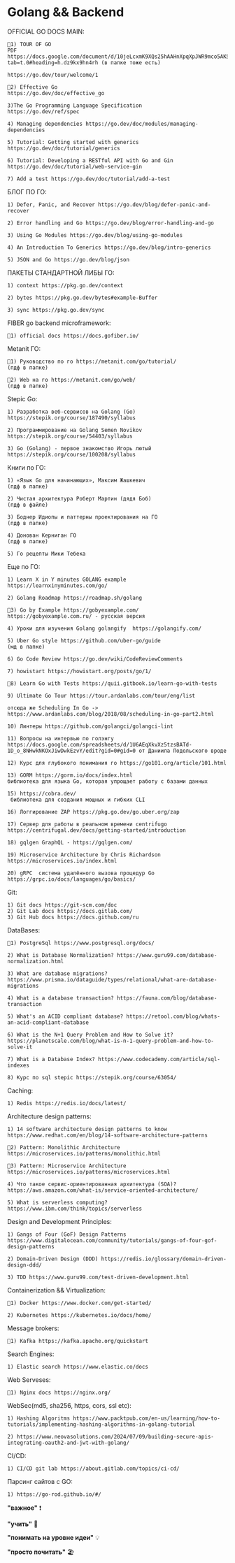 # Golang && Backend

OFFICIAL GO DOCS MAIN:

    🌿1) TOUR OF GO
    PDF https://docs.google.com/document/d/10jeLcxmK9XQs25hAAHnXpqXpJWR9mco5AKSDXLd3_zg/edit?tab=t.0#heading=h.dz9kx9hn4rh (в папке тоже есть)

    https://go.dev/tour/welcome/1

    🌿2) Effective Go
    https://go.dev/doc/effective_go

    3)The Go Programming Language Specification
    https://go.dev/ref/spec

    4) Managing dependencies https://go.dev/doc/modules/managing-dependencies

    5) Tutorial: Getting started with generics https://go.dev/doc/tutorial/generics

    6) Tutorial: Developing a RESTful API with Go and Gin https://go.dev/doc/tutorial/web-service-gin

    7) Add a test https://go.dev/doc/tutorial/add-a-test

БЛОГ ПО ГО:

    1) Defer, Panic, and Recover https://go.dev/blog/defer-panic-and-recover

    2) Error handling and Go https://go.dev/blog/error-handling-and-go

    3) Using Go Modules https://go.dev/blog/using-go-modules

    4) An Introduction To Generics https://go.dev/blog/intro-generics

    5) JSON and Go https://go.dev/blog/json

ПАКЕТЫ СТАНДАРТНОЙ ЛИБЫ ГО:

    1) context https://pkg.go.dev/context

    2) bytes https://pkg.go.dev/bytes#example-Buffer

    3) sync https://pkg.go.dev/sync

FIBER go backend microframework:

    🌿1) official docs https://docs.gofiber.io/

Metanit ГО:

    🌿1) Руководство по го https://metanit.com/go/tutorial/
    (пдф в папке)

    🌿2) Web на го https://metanit.com/go/web/
    (пдф в папке)

Stepic Go:

    1) Разработка веб-сервисов на Golang (Go) https://stepik.org/course/187490/syllabus

    2) Программирование на Golang Semen Novikov https://stepik.org/course/54403/syllabus

    3) Go (Golang) - первое знакомство Игорь лютый https://stepik.org/course/100208/syllabus

Книги по ГО:

    1) «Язык Go для начинающих», Максим Жашкевич
    (пдф в папке)

    2) Чистая архитектура Роберт Мартин (дядя Боб)
    (пдф в файле)

    3) Боднер Идиопы и паттерны проектирования на ГО
    (пдф в папке)

    4) Донован Керниган ГО
    (пдф в папке)

    5) Го рецепты Мики Тебека

Еще по ГО:

    1) Learn X in Y minutes GOLANG example https://learnxinyminutes.com/go/

    2) Golang Roadmap https://roadmap.sh/golang

    🌿3) Go by Example https://gobyexample.com/
    https://gobyexample.com.ru/ - русская версия

    4) Уроки для изучения Golang golangify  https://golangify.com/

    5) Uber Go style https://github.com/uber-go/guide
    (мд в папке)

    6) Go Code Review https://go.dev/wiki/CodeReviewComments

    7) howistart https://howistart.org/posts/go/1/

    🌿8) Learn Go with Tests https://quii.gitbook.io/learn-go-with-tests

    9) Ultimate Go Tour https://tour.ardanlabs.com/tour/eng/list

    отсюда же Scheduling In Go -> https://www.ardanlabs.com/blog/2018/08/scheduling-in-go-part2.html

    10) Линтеры https://github.com/golangci/golangci-lint

    11) Вопросы на интервью по голэнгу https://docs.google.com/spreadsheets/d/1U6AEqXkvXz5tzsBATd-1D_o_8NHwkNKOxJiwDwkEzvY/edit?gid=0#gid=0 от Даниила Подольского вроде

    12) Курс для глубокого понимания го https://go101.org/article/101.html

    13) GORM https://gorm.io/docs/index.html
    библиотека для языка Go, которая упрощает работу с базами данных

    15) https://cobra.dev/
     библиотека для создания мощных и гибких CLI

    16) Логгирование ZAP https://pkg.go.dev/go.uber.org/zap

    17) Сервер для работы в реальном времени centrifugo https://centrifugal.dev/docs/getting-started/introduction

    18) gqlgen GraphQL - https://gqlgen.com/

    19) Microservice Architecture by Chris Richardson https://microservices.io/index.html

    20) gRPC  система удалённого вызова процедур Go https://grpc.io/docs/languages/go/basics/

Git:

    1) Git docs https://git-scm.com/doc
    2) Git Lab docs https://docs.gitlab.com/
    3) Git Hub docs https://docs.github.com/ru

DataBases:

    🌿1) PostgreSql https://www.postgresql.org/docs/

    2) What is Database Normalization? https://www.guru99.com/database-normalization.html

    3) What are database migrations? https://www.prisma.io/dataguide/types/relational/what-are-database-migrations

    4) What is a database transaction? https://fauna.com/blog/database-transaction

    5) What's an ACID compliant database? https://retool.com/blog/whats-an-acid-compliant-database

    6) What is the N+1 Query Problem and How to Solve it? https://planetscale.com/blog/what-is-n-1-query-problem-and-how-to-solve-it

    7) What is a Database Index? https://www.codecademy.com/article/sql-indexes

    8) Курс по sql stepic https://stepik.org/course/63054/

Caching:

    1) Redis https://redis.io/docs/latest/

Architecture design patterns:

    1) 14 software architecture design patterns to know https://www.redhat.com/en/blog/14-software-architecture-patterns

    🌿2) Pattern: Monolithic Architecture https://microservices.io/patterns/monolithic.html

    🌿3) Pattern: Microservice Architecture https://microservices.io/patterns/microservices.html

    4) Что такое сервис-ориентированная архитектура (SOA)? https://aws.amazon.com/what-is/service-oriented-architecture/

    5) What is serverless computing? https://www.ibm.com/think/topics/serverless

Design and Development Principles:

    1) Gangs of Four (GoF) Design Patterns https://www.digitalocean.com/community/tutorials/gangs-of-four-gof-design-patterns

    2) Domain-Driven Design (DDD) https://redis.io/glossary/domain-driven-design-ddd/

    3) TDD https://www.guru99.com/test-driven-development.html

Containerization && Virtualization:

    🌿1) Docker https://www.docker.com/get-started/

    2) Kubernetes https://kubernetes.io/docs/home/

Message brokers:

    🌿1) Kafka https://kafka.apache.org/quickstart

Search Engines:

    1) Elastic search https://www.elastic.co/docs

Web Serveses:

    🌿1) Nginx docs https://nginx.org/

WebSec(md5, sha256, https, cors, ssl etc):

    1) Hashing Algoritms https://www.packtpub.com/en-us/learning/how-to-tutorials/implementing-hashing-algorithms-in-golang-tutorial

    2) https://www.neovasolutions.com/2024/07/09/building-secure-apis-integrating-oauth2-and-jwt-with-golang/

CI/CD:

    1) CI/CD git lab https://about.gitlab.com/topics/ci-cd/

Парсинг сайтов c GO:

    1) https://go-rod.github.io/#/

**"важное"** ❗️

**"учить"** 🌿

**"понимать на уровне идеи"** 💡

**"просто почитать"** 🏖️
